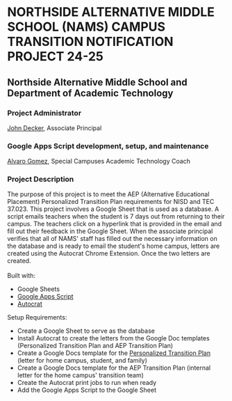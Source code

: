 # NORTHSIDE ALTERNATIVE MIDDLE SCHOOL (NAMS) CAMPUS TRANSITION NOTIFICATION PROJECT 24-25
## Northside Alternative Middle School and<br/>Department of Academic Technology
### Project Administrator
[John Decker](john.decker@nisd.net), Associate Principal
### Google Apps Script development, setup, and maintenance
[Alvaro Gomez](alvaro.gomez@nisd.net), Special Campuses Academic Technology Coach
### Project Description
The purpose of this project is to meet the AEP (Alternative Educational Placement) Personalized Transition Plan requirements for NISD and TEC 37.023. This project involves a Google Sheet that is used as a database. A script emails teachers when the student is 7 days out from returning to their campus. The teachers click on a hyperlink that is provided in the email and fill out their feedback in the Google Sheet. When the associate principal verifies that all of NAMS' staff has filled out the necessary information on the database and is ready to email the student's home campus, letters are created using the Autocrat Chrome Extension. Once the two letters are created. <br><br>
Built with:
- Google Sheets
- [Google Apps Script](https://www.google.com/script/start/)
- [Autocrat](https://workspace.google.com/marketplace/app/autocrat/539341275670)

Setup Requirements:
- Create a Google Sheet to serve as the database
- Install Autocrat to create the letters from the Google Doc templates (Personalized Transition Plan and AEP Transition Plan)
- Create a Google Docs template for the [Personalized Transition Plan](https://tea.texas.gov/texas-schools/health-safety-discipline/chapter-37-safe-schools/aep-personalized-transition-plan.pdf) (letter for home campus, student, and family)
- Create a Google Docs template for the AEP Transition Plan (internal letter for the home campus' transition team)
- Create the Autocrat print jobs to run when ready
- Add the Google Apps Script to the Google Sheet